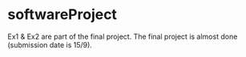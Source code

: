 # softwareProject
Ex1 & Ex2 are part of the final project. 
The final project is almost done (submission date is 15/9).  
